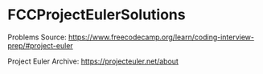 # FCCProjectEulerSolutions
Problems Source: https://www.freecodecamp.org/learn/coding-interview-prep/#project-euler

Project Euler Archive: https://projecteuler.net/about	
